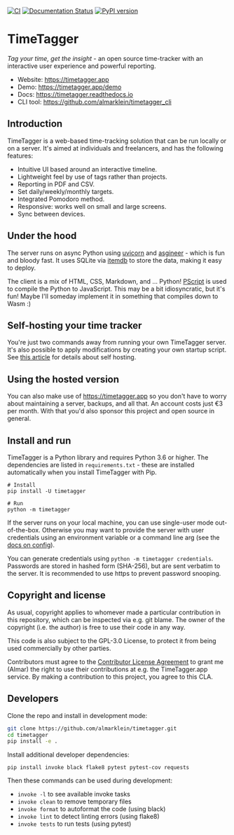 [![CI](https://github.com/almarklein/timetagger/workflows/CI/badge.svg)](https://github.com/almarklein/timetagger/actions)
[![Documentation Status](https://readthedocs.org/projects/timetagger/badge/?version=latest)](https://timetagger.readthedocs.io/en/latest/?badge=latest)
[![PyPI version](https://badge.fury.io/py/timetagger.svg)](https://badge.fury.io/py/timetagger)

# TimeTagger

*Tag your time, get the insight* - an open source time-tracker with an
interactive user experience and powerful reporting.

* Website: https://timetagger.app
* Demo: https://timetagger.app/demo
* Docs: https://timetagger.readthedocs.io
* CLI tool: https://github.com/almarklein/timetagger_cli


## Introduction

TimeTagger is a web-based time-tracking solution that can be run locally
or on a server. It's aimed at individuals and freelancers, and has the
following features:

* Intuitive UI based around an interactive timeline.
* Lightweight feel by use of tags rather than projects.
* Reporting in PDF and CSV.
* Set daily/weekly/monthly targets.
* Integrated Pomodoro method.
* Responsive: works well on small and large screens.
* Sync between devices.


## Under the hood

The server runs on async Python using
[uvicorn](https://github.com/encode/uvicorn) and
[asgineer](https://github.com/almarklein/asgineer) - which is fun and bloody fast.
It uses SQLite via [itemdb](https://github.com/almarklein/itemdb) to
store the data, making it easy to deploy.

The client is a mix of HTML, CSS, Markdown, and ... Python!
[PScript](https://github.com/flexxui/pscript) is used to compile the
Python to JavaScript. This may be a bit idiosyncratic, but it's fun!
Maybe I'll someday implement it in something that compiles down to Wasm :)


## Self-hosting your time tracker

You're just two commands away from running your own TimeTagger server.
It's also possible to apply modifications by creating your own startup script.
See [this article](https://timetagger.app/articles/selfhost/) for
details about self hosting.


## Using the hosted version

You can also make use of https://timetagger.app so you don't have to worry about
maintaining a server, backups, and all that. An account costs just €3 per month.
With that you'd also sponsor this project and open source in general.


## Install and run

TimeTagger is a Python library and requires Python 3.6 or higher. The dependencies are listed in `requirements.txt` - these are installed automatically when you install TimeTagger with Pip.

```
# Install
pip install -U timetagger

# Run
python -m timetagger
```

If the server runs on your local machine, you can use single-user mode
out-of-the-box. Otherwise you may want to provide the server with user
credentials using an environment variable or a command line arg
(see the [docs on config](https://timetagger.readthedocs.io/en/latest/libapi/)).

You can generate credentials using ``python -m timetagger credentials``.
Passwords are stored in hashed form (SHA-256), but are sent verbatim to
the server. It is recommended to use https to prevent password snooping.


## Copyright and license

As usual, copyright applies to whomever made a particular contribution in this repository,
which can be inspected via e.g. git blame. The owner of the copyright (i.e. the author)
is free to use their code in any way.

This code is also subject to the GPL-3.0 License, to protect it from being used
commercially by other parties.

Contributors must agree to the
[Contributor License Agreement](https://github.com/almarklein/timetagger/blob/main/CLA.md)
to grant me (Almar) the right to use their contributions at e.g. the TimeTagger.app service.
By making a contribution to this project, you agree to this CLA.


## Developers

Clone the repo and install in development mode:

```sh
git clone https://github.com/almarklein/timetagger.git
cd timetagger
pip install -e .
```

Install additional developer dependencies:

```
pip install invoke black flake8 pytest pytest-cov requests
```

Then these commands can be used during development:

* `invoke -l` to see available invoke tasks
* `invoke clean` to remove temporary files
* `invoke format` to autoformat the code (using black)
* `invoke lint` to detect linting errors (using flake8)
* `invoke tests` to run tests (using pytest)
